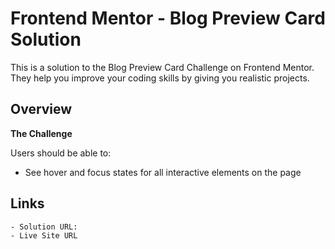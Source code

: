 # Frontend Mentor - Blog Preview Card Solution

This is a solution to the Blog Preview Card Challenge on Frontend Mentor. They help you improve your coding skills by giving you realistic projects.

## Overview

**The Challenge**

Users should be able to:

- See hover and focus states for all interactive elements on the page

## Links

    - Solution URL:
    - Live Site URL
